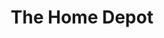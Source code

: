 ---
title: "The Home Depot"
url: /las-vegas/the-home-depot-south-fort-apache-road/
shop: doityourself
---